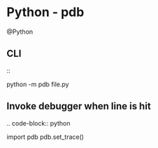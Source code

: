 # Python - pdb
@Python

CLI
---

::

 python -m pdb file.py

Invoke debugger when line is hit
--------------------------------

.. code-block:: python

 import pdb
 pdb.set_trace()

